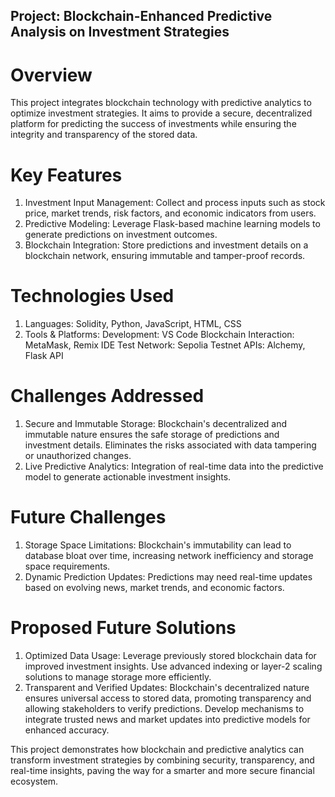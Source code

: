 ## Project: Blockchain-Enhanced Predictive Analysis on Investment Strategies
# Overview
This project integrates blockchain technology with predictive analytics to optimize investment strategies. It aims to provide a secure, decentralized platform for predicting the success of investments while ensuring the integrity and transparency of the stored data.

# Key Features
1. Investment Input Management: Collect and process inputs such as stock price, market trends, risk factors, and economic indicators from users.
2. Predictive Modeling: Leverage Flask-based machine learning models to generate predictions on investment outcomes.
3. Blockchain Integration: Store predictions and investment details on a blockchain network, ensuring immutable and tamper-proof records.
# Technologies Used
1. Languages: Solidity, Python, JavaScript, HTML, CSS
2. Tools & Platforms:
Development: VS Code
Blockchain Interaction: MetaMask, Remix IDE
Test Network: Sepolia Testnet
APIs: Alchemy, Flask API
# Challenges Addressed
1. Secure and Immutable Storage:
Blockchain's decentralized and immutable nature ensures the safe storage of predictions and investment details.
Eliminates the risks associated with data tampering or unauthorized changes.
2. Live Predictive Analytics:
Integration of real-time data into the predictive model to generate actionable investment insights.
# Future Challenges
1. Storage Space Limitations:
Blockchain's immutability can lead to database bloat over time, increasing network inefficiency and storage space requirements.
2. Dynamic Prediction Updates:
Predictions may need real-time updates based on evolving news, market trends, and economic factors.
# Proposed Future Solutions
1. Optimized Data Usage:
Leverage previously stored blockchain data for improved investment insights.
Use advanced indexing or layer-2 scaling solutions to manage storage more efficiently.
2. Transparent and Verified Updates:
Blockchain's decentralized nature ensures universal access to stored data, promoting transparency and allowing stakeholders to verify predictions.
Develop mechanisms to integrate trusted news and market updates into predictive models for enhanced accuracy.


This project demonstrates how blockchain and predictive analytics can transform investment strategies by combining security, transparency, and real-time insights, paving the way for a smarter and more secure financial ecosystem.
